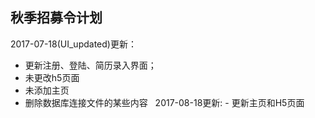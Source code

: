 ## 秋季招募令计划

2017-07-18(UI_updated)更新：

- 更新注册、登陆、简历录入界面；
- 未更改h5页面
- 未添加主页
- 删除数据库连接文件的某些内容
 
2017-08-18更新:
- 更新主页和H5页面
